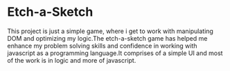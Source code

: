 # Etch-a-Sketch

This project is just a simple game, where i get to work with manipulating DOM and optimizing my logic.The etch-a-sketch game has helped me enhance my problem solving skills and confidence in working with javascript as a programming language.It comprises of a simple UI and most of the work is in logic and more of javascript.